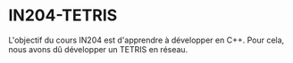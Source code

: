 # IN204-TETRIS

L'objectif du cours IN204 est d'apprendre à développer en C++. Pour cela, nous avons dû développer un TETRIS en réseau.
